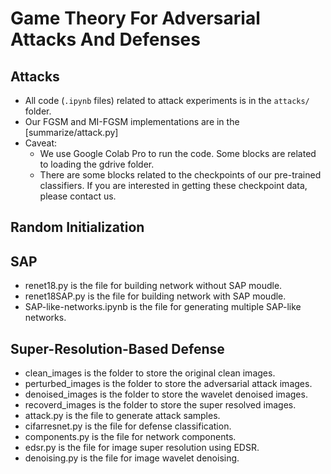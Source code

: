 # Game Theory For Adversarial Attacks And Defenses


## Attacks
- All code (`.ipynb` files) related to attack experiments is in the `attacks/` folder.
- Our FGSM and MI-FGSM implementations are in the [summarize/attack.py]
- Caveat:
  - We use Google Colab Pro to run the code. Some blocks are related to loading the gdrive folder.
  - There are some blocks related to the checkpoints of our pre-trained classifiers. If you are interested in getting these checkpoint data, please contact us.

## Random Initialization

## SAP
- renet18.py is the file for building network without SAP moudle.
- renet18SAP.py is the file for building network with SAP moudle.
- SAP-like-networks.ipynb is the file for generating multiple SAP-like networks.

## Super-Resolution-Based Defense
- clean_images is the folder to store the original clean images.
- perturbed_images is the folder to store the adversarial attack images.
- denoised_images is the folder to store the wavelet denoised images.
- recoverd_images is the folder to store the super resolved images.
- attack.py is the file to generate attack samples.
- cifarresnet.py is the file for defense classification.
- components.py is the file for network components.
- edsr.py is the file for image super resolution using EDSR.
- denoising.py is the file for image wavelet denoising.
